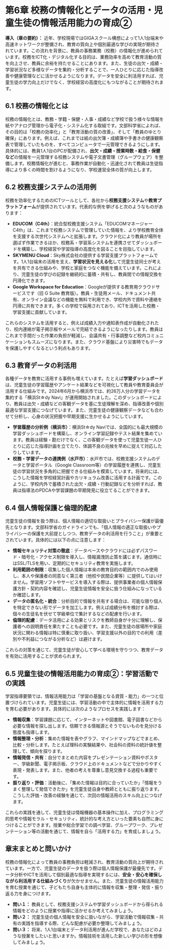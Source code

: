 # 第6章 校務の情報化とデータの活用・児童生徒の情報活用能力の育成②

**導入（章の要約）：** 近年、学校現場ではGIGAスクール構想によって1人1台端末や高速ネットワークが整備され、教育の質向上や個別最適な学びの実現が期待されています。この流れを背景に、教員の事務業務（校務）の情報化が進められています。校務をICT化・デジタル化する目的は、業務効率を高めて教育活動の質を向上させ、教員に余裕を持たせることにあります。また、生徒の出欠・成績・学習状況など多様なデータを集約・分析することで、一人ひとりに応じた指導改善や健康管理などに活かせるようになります。データを安全に利活用すれば、児童生徒の学力向上だけでなく、学校経営の高度化にもつながることが期待されます。

## 6.1 校務の情報化とは

校務の情報化とは、教務・学籍・保健・人事・成績など学校で扱う様々な情報を紙やアナログ管理から電子化・システム化する取組です。文部科学省によれば、その目的は「校務の効率化」と「教育活動の質の改善」、そして「教員のゆとり確保」にあります。例えば、これまでは紙の出欠簿・成績簿や手書きの健康観察表で管理していたものを、すべてコンピュータで一元管理できるようにします。具体的には、教員1人1台のPCが配備され、**出欠・成績・授業時数・給食・保健など**の情報を一元管理する校務システムや電子文書管理（グループウェア）を整備します。校務情報化が進むと、事務作業が自動化・迅速化されて教員は生徒指導により多くの時間を割けるようになり、学校運営全体の質が向上します。

## 6.2 校務支援システムの活用例

校務を効率化するためのICTツールとして、各社から**校務支援システム**や**教育プラットフォーム**が提供されています。代表的な例を挙げると次のようなものがあります：

* **EDUCOM（C4th）**：統合型校務支援システム「EDUCOMマネージャーC4th」は、これまで校務システムで管理していた情報を、より学校教育全体を支援する次世代システムへと拡張します。クラウド化により教員が場所を選ばず作業できるほか、校務系・学習系システムを連携させてダッシュボードを構築し、学校経営や学習指導の高度化を図ることを目指しています。
* **SKYMENU Cloud**：Sky株式会社の提供する学習支援プラットフォームです。1人1台端末の活用を支え、**学習状況を見える化**して児童生徒同士が考えを共有できる仕組みや、学校と家庭をつなぐ機能を備えています。これにより、児童生徒の学びの記録を継続的に蓄積・共有し、教員間での情報交換を円滑化できます。
* **Google Workspace for Education**：Googleが提供する教育用クラウドサービスです（旧 G Suite 教育版）。教員・生徒用メール、ドキュメント共有、オンライン会議などの機能を無料で利用でき、学校内外で資料や連絡を円滑に共有できます。多くの学校で採用されており、ICTを活用した校務・学習支援に貢献しています。

これらのシステムを活用すると、例えば成績入力や通知表作成が自動化されたり、校内連絡が電子掲示板やメールで完結できるようになったりします。教員はこれまで手間だった作業の負担が軽減し、会議共有・行事調整など校内コミュニケーションもスムーズになります。また、クラウド基盤により災害時でもデータを保護しやすくなるという利点もあります。

## 6.3 教育データの利活用

各種データを教育に活用する事例も増えています。たとえば**学習ダッシュボード**は、児童生徒の学習履歴やアンケート結果などを可視化して教員や教育委員会が活用する仕組みです。2024年6月から横浜市では、約26万人分の学習データを集約する「横浜St☆dy Navi」が運用開始されました。このダッシュボードにより、教員は出欠・成績などの客観データを基に生徒理解を深め、指導改善や個別最適な学習支援につなげています。また、児童生徒の健康観察データなども合わせて分析し、心身の状況把握や早期支援に生かせるようにしています。

* **学習履歴の分析例（横浜市）**：横浜St☆dy Naviでは、全国的にも最大規模の学習ダッシュボードを構築し、オンライン学習記録やテスト結果を集めています。教員は経験・勘だけでなく、この客観データを使って児童生徒一人ひとりに応じた指導計画を立てたり、体調不良の兆候を早めに捉えて対応したりしています。
* **校務・学習データの連携例（水戸市）**：水戸市では、校務支援システムのデータと学習ポータル（Google Classroom等）の学習履歴を連携し、児童生徒の学習状況を多角的に把握できる仕組みを模索しています。将来的には、こうした情報を学校経営計画やカリキュラム改善に活用する計画です。このように、学校内外で蓄積された出欠・成績・行動記録などを分析すれば、教員は指導法のPDCAや学習課題の早期発見に役立てることができます。

## 6.4 個人情報保護と倫理的配慮

児童生徒の情報を扱う際は、個人情報の適切な取扱いとプライバシー保護が最優先となります。文部科学省のガイドラインでも、「個人情報の適正な取扱いやプライバシーの保護を大前提としつつ、教育データの利活用を行うこと」が重要とされています。具体的には以下の点に注意します：

* **情報セキュリティ対策の徹底**：データベースやクラウドには必ずパスワード・暗号化・アクセス制限を導入し、情報漏洩防止策を講じます。通信時にはSSL/TLSを用い、定期的にセキュリティ教育を実施します。
* **利用範囲の制限**：収集した個人情報は本来の教育目的の範囲内でのみ使用し、本人や保護者の同意なく第三者（他校や民間企業等）に提供してはいけません。学習用ソフトやサービスを導入する際は、提供事業者の個人情報保護方針・契約内容を確認し、児童生徒情報を安全に扱う仕組みになっているか確認します。
* **データの匿名化・統合**：分析目的で情報を共有する場合は、可能な限り個人を特定できない形でデータを加工します。例えば成績分布を検討する際は、個々の生徒名を伏せて学級単位で集計するなどの配慮を行います。
* **倫理的配慮**：データ活用による効果とリスクを教師自身が十分に理解し、保護者への説明責任を果たすことも必要です。また、児童生徒の居場所や家庭状況に関わる情報は特に慎重に取り扱い、学習支援以外の目的での利用（差別や不利益につながる分析など）は避けます。

これらの対策を通じて、児童生徒が安心して学べる環境を守りつつ、教育データを有効に活用することが求められます。

## 6.5 児童生徒の情報活用能力の育成②：学習活動での実践

学習指導要領では、情報活用能力は「学習の基盤となる資質・能力」の一つと位置づけられています。児童生徒には、学習活動の中で主体的に情報を活用する力を育む必要があります。具体的には次のようなプロセスを実践します：

* **情報収集**：学習課題に応じて、インターネットや図書館、電子図書などから必要な情報を探し出します。信頼できる情報源とそうでないものを見分ける態度も指導します。
* **情報整理・分析**：集めた情報を表やグラフ、マインドマップなどでまとめ、比較・分析します。たとえば理科の実験結果や、社会科の資料の統計値を整理して、傾向を探ります。
* **情報発信・共有**：自分でまとめた内容をプレゼンテーション資料やポスター、学級新聞、電子掲示板、クラウド上のドキュメントなどで分かりやすく表現・発表します。また、他者の考えを尊重し意見交換する過程も重要です。
* **振り返り・評価**：活動後に、「集めた情報は目的に合っていたか」「情報をうまく整理して発信できたか」を児童生徒自身や教師とともに振り返ります。こうした評価・改善の経験を通じて、次回の情報活用のスキル向上につなげます。

これらの実践を通して、児童生徒は情報機器の基本操作に加え、プログラミング的思考や情報モラル・セキュリティ、統計的な考え方といった要素も自然に身につけることができます。授業や総合学習での調べ学習、グループワーク、プレゼンテーション等の活動を通じて、情報を自ら「活用する力」を育成しましょう。

## 章末まとめと問いかけ

校務の情報化によって教員の事務負担は軽減され、教育活動の質向上が期待されています。一方で、児童生徒のデータを扱う際は個人情報保護が最優先です。データ分析やICTを活用して個別最適な指導を実現するには、**安全・安心を確保しながら利活用する仕組みづくり**が欠かせません。また、児童生徒の情報活用能力を育む授業を通じて、子どもたち自身も主体的に情報を収集・整理・発信・振り返る力を身につけます。

* **問い１：** 教員として、校務支援システムや学習ダッシュボードから得られる情報をどのように授業や指導に活かせるか考えてみましょう。
* **問い２：** 児童生徒の個人情報を安全に扱いながら、学習活動で情報収集・共有の実践を指導する際、どんな配慮が必要か整理してみましょう。
* **問い３：** 将来、1人1台端末とデータ利活用が進んだ学校で、あなたはどのような授業をしたいと思いますか。情報技術を活用した新しい学びの形を想像してみましょう。
